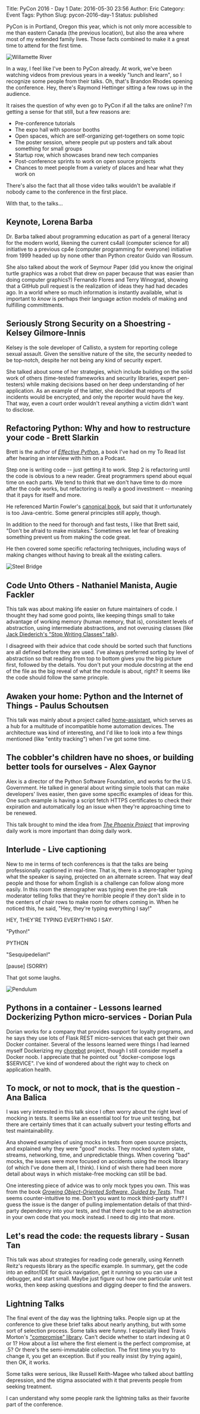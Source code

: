 Title: PyCon 2016 - Day 1
Date: 2016-05-30 23:56
Author: Eric
Category: Event
Tags: Python
Slug: pycon-2016-day-1
Status: published

PyCon is in Portland, Oregon this year, which is not only more
accessible to me than eastern Canada (the previous location), but also
the area where most of my extended family lives. Those facts combined to
make it a great time to attend for the first time.

![Willamette River]({static}/images/pycon-willamette.jpg)

In a way, I feel like I've been to PyCon already. At work, we've been
watching videos from previous years in a weekly "lunch and learn", so I
recognize some people from their talks. Oh, that's Brandon Rhodes
opening the conference. Hey, there's Raymond Hettinger sitting a few
rows up in the audience.

It raises the question of why even go to PyCon if all the talks are
online? I'm getting a sense for that still, but a few reasons are:

-   Pre-conference tutorials
-   The expo hall with sponsor booths
-   Open spaces, which are self-organizing get-togethers on some topic
-   The poster session, where people put up posters and talk about
    something for small groups
-   Startup row, which showcases brand new tech companies
-   Post-conference sprints to work on open source projects
-   Chances to meet people from a variety of places and hear what they
    work on

There's also the fact that all those video talks wouldn't be available
if nobody came to the conference in the first place.

With that, to the talks...

Keynote, Lorena Barba
---------------------

Dr. Barba talked about programming education as part of a general
literacy for the modern world, likening the current cs4all (computer
science for all) initiative to a previous cp4e (computer programming for
everyone) initiative from 1999 headed up by none other than Python
creator Guido van Rossum.

She also talked about the work of Seymour Paper (did you know the
original turtle graphics was a robot that drew on paper because that was
easier than doing computer graphics?) Fernando Flores and Terry
Winograd, showing that a GitHub pull request is the realization of ideas
they had had decades ago. In a world where so much information is
instantly available, what is important to *know* is perhaps their
language action models of making and fulfilling committments.

Seriously Strong Security on a Shoestring - Kelsey Gilmore-Innis
----------------------------------------------------------------

Kelsey is the sole developer of Callisto, a system for reporting college
sexual assault. Given the sensitive nature of the site, the security
needed to be top-notch, despite her not being any kind of security
expert.

She talked about some of her strategies, which include building on the
solid work of others (time-tested frameworks and security libraries,
expert pen-testers) while making decisions based on her deep
understanding of her application. As an example of the latter, she
decided that reports of incidents would be encrypted, and only the
reporter would have the key. That way, even a court order wouldn't
reveal anything a victim didn't want to disclose.

Refactoring Python: Why and how to restructure your code - Brett Slarkin
------------------------------------------------------------------------

Brett is the author of *[Effective
Python](https://www.goodreads.com/book/show/23020812-effective-python)*,
a book I've had on my To Read list after hearing an interview with him
on a Podcast.

Step one is writing code -- just getting it to work. Step 2 is
refactoring until the code is obvious to a new reader. Great programmers
spend about equal time on each parts. We tend to think that we don't
have time to do more after the code works, but refactoring is really a
good investment -- meaning that it pays for itself and more.

He referenced Martin Fowler's [canonical
book](https://www.goodreads.com/book/show/44936.Refactoring), but said
that it unfortunately is too Java-centric. Some general principles still
apply, though.

In addition to the need for thorough and fast tests, I like that Brett
said, "Don't be afraid to make mistakes." Sometimes we let fear of
breaking something prevent us from making the code great.

He then covered some specific refactoring techniques, including ways of
making changes without having to break all the existing callers.

![Steel Bridge]({static}/images/pycon-steel-bridge.jpg)


Code Unto Others - Nathaniel Manista, Augie Fackler
---------------------------------------------------

This talk was about making life easier on future maintainers of code. I
thought they had some good points, like keeping things small to take
advantage of working memory (human memory, that is), consistent levels
of abstraction, using intermediate abstractions, and not overusing
classes (like [Jack Diederich's "Stop Writing Classes"
talk](https://www.youtube.com/watch?v=o9pEzgHorH0)).

I disagreed with their advice that code should be sorted such that
functions are all defined before they are used. I've always preferred
sorting by level of abstraction so that reading from top to bottom gives
you the big picture first, followed by the details. You don't put your
module docstring at the end of the file as the big reveal of what the
module is about, right? It seems like the code should follow the same
princple.

Awaken your home: Python and the Internet of Things - Paulus Schoutsen
----------------------------------------------------------------------

This talk was mainly about a project called
[home-assistant](https://home-assistant.io/), which serves as a hub for
a multitude of incompatible home automation devices. The architecture
was kind of interesting, and I'd like to look into a few things
mentioned (like "entity tracking") when I've got some time.

The cobbler's children have no shoes, or building better tools for ourselves - Alex Gaynor
------------------------------------------------------------------------------------------

Alex is a director of the Python Software Foundation, and works for the
U.S. Government. He talked in general about writing simple tools that
can make developers' lives easier, then gave some specific examples of
ideas for this. One such example is having a script fetch HTTPS
certificates to check their expiration and automatically log an issue
when they're approaching time to be renewed.

This talk brought to mind the idea from *[The Phoenix
Project](https://www.goodreads.com/book/show/17255186-the-phoenix-project)*
that improving daily work is more important than doing daily work.

Interlude - Live captioning
---------------------------

New to me in terms of tech conferences is that the talks are being
professionally captioned in real-time. That is, there is a stenographer
typing what the speaker is saying, projected on an alternate screen.
That way deaf people and those for whom English is a challenge can
follow along more easily. In this room the stenographer was typing even
the pre-talk moderator telling folks that they're horrible people if
they don't slide in to the centers of chair rows to make room for others
coming in. When he noticed this, he said, "Hey, they're typing
everything I say!"

HEY, THEY'RE TYPING EVERYTHING I SAY.

"Python!"

PYTHON

"Sesquipedelian!"

\[pause\] (SORRY)

That got some laughs.

![Pendulum]({static}/images/pycon-pendulum.jpg)

Pythons in a container - Lessons learned Dockerizing Python micro-services - Dorian Pula
----------------------------------------------------------------------------------------

Dorian works for a company that provides support for loyalty programs,
and he says they use lots of Flask REST micro-services that each get
their own Docker container. Several of the lessons learned were things I
had learned myself Dockerizing my
[chorebot](https://github.com/genericmoniker/chorebot) project, though I
still consider myself a Docker noob. I appreciate that he pointed out
"docker-compose logs \$SERVICE". I've kind of wondered about the right
way to check on application health.

To mock, or not to mock, that is the question - Ana Balica
----------------------------------------------------------

I was very interested in this talk since I often worry about the right
level of mocking in tests. It seems like an essential tool for true unit
testing, but there are certainly times that it can actually subvert your
testing efforts and test maintainability.

Ana showed examples of using mocks in tests from open source projects,
and explained why they were "good" mocks. They mocked system state,
streams, networking, time, and unpredictable things. When covering "bad"
mocks, the issues were more focused on accidents using the mock library
(of which I've done them all, I think). I kind of wish there had been
more detail about ways in which mistake-free mocking can still be bad.

One interesting piece of advice was to only mock types you own. This was
from the book *[Growing Object-Oriented Software, Guided by
Tests](https://www.goodreads.com/book/show/4268826-growing-object-oriented-software-guided-by-tests)*.
That seems counter-intuitive to me. Don't you want to mock third-party
stuff? I guess the issue is the danger of pulling implementation details
of that third-party dependency into your tests, and that there ought to
be an abstraction in your own code that you mock instead. I need to dig
into that more.

Let's read the code: the requests library - Susan Tan
-----------------------------------------------------

This talk was about strategies for reading code generally, using Kenneth
Reitz's requests library as the specific example. In summary, get the
code into an editor/IDE for quick navigation, get it running so you can
use a debugger, and start small. Maybe just figure out how one
particular unit test works, then keep asking questions and digging
deeper to find the answers.

Lightning Talks
---------------

The final event of the day was the lightning talks. People sign up at
the conference to give these brief talks about nearly anything, but with
some sort of selection process. Some talks were funny. I especially
liked Travis Morton's ["compromise"
library](https://github.com/TravisJMorton/Compromise). Can't decide
whether to start indexing at 0 or 1? How about a list where the first
element is the perfect compromise, at .5? Or there's the semi-immutable
collection. The first time you try to change it, you get an exception.
But if you really insist (by trying again), then OK, it works.

Some talks were serious, like Russell Keith-Magee who talked about
battling depression, and the stigma associated with it that prevents
people from seeking treatment.

I can understand why some people rank the lightning talks as their
favorite part of the conference.
